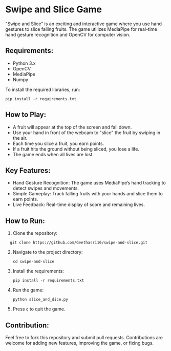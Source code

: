 
# Swipe and Slice Game

"Swipe and Slice" is an exciting and interactive game where you use hand gestures to slice falling fruits. The game utilizes MediaPipe for real-time hand gesture recognition and OpenCV for computer vision.

## Requirements:

* Python 3.x
* OpenCV
* MediaPipe
* Numpy

To install the required libraries, run:

```
pip install -r requirements.txt
```

## How to Play:

* A fruit will appear at the top of the screen and fall down.
* Use your hand in front of the webcam to "slice" the fruit by swiping in the air.
* Each time you slice a fruit, you earn points.
* If a fruit hits the ground without being sliced, you lose a life.
* The game ends when all lives are lost.

## Key Features:

* Hand Gesture Recognition: The game uses MediaPipe’s hand tracking to detect swipes and movements.
* Simple Gameplay: Track falling fruits with your hands and slice them to earn points.
* Live Feedback: Real-time display of score and remaining lives.

## How to Run:

1. Clone the repository:
```
  git clone https://github.com/Geethasri16/swipe-and-slice.git
```
2. Navigate to the project directory:

   ```
   cd swipe-and-slice
   ```
3. Install the requirements:

   ```
   pip install -r requirements.txt
   ```
4. Run the game:

   ```
   python slice_and_dice.py
   ```
5. Press `q` to quit the game.

## Contribution:

Feel free to fork this repository and submit pull requests. Contributions are welcome for adding new features, improving the game, or fixing bugs.




